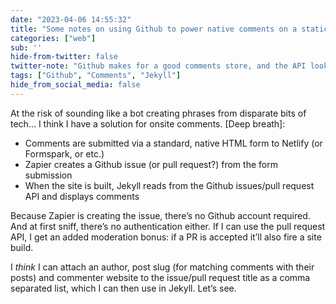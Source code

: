 ```yaml
---
date: "2023-04-06 14:55:32"
title: "Some notes on using Github to power native comments on a static site"
categories: ["web"]
sub: ''
hide-from-twitter: false
twitter-note: "Github makes for a good comments store, and the API looks Jekyll friendly  too."
tags: ["Github", "Comments", "Jekyll"]
hide_from_social_media: false
---
```


At the risk of sounding like a bot creating phrases from disparate bits of tech… I think I have a solution for onsite comments. \[Deep breath\]:

* Comments are submitted via a standard, native HTML form to Netlify (or Formspark, or etc.)
* Zapier creates a Github issue (or pull request?) from the form submission
* When the site is built, Jekyll reads from the Github issues/pull request API and displays comments

Because Zapier is creating the issue, there’s no Github account required. And at first sniff, there’s no authentication either. If I can use the pull request API, I get an added moderation bonus: if a PR is accepted it’ll also fire a site build.

I _think_ I can attach an author, post slug (for matching comments with their posts) and commenter website to the issue/pull request title as a comma separated list, which I can then use in Jekyll. Let’s see.
